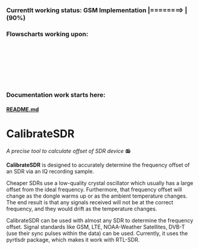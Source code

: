 ### Currentlt working status: GSM Implementation |========>  | (90%)

### Flowscharts working upon:
<br>
<br>
<br>
<br>
<br>
<br>

### Documentation work starts here:
#### [README.md](./README.md)

# CalibrateSDR
_A precise tool to calculate offset of SDR device_ 📻

__CalibrateSDR__ is designed to accurately determine the frequency offset of an SDR via an IQ recording sample.

Cheaper SDRs use a low-quality crystal oscillator which usually has a large offset from the ideal frequency. Furthermore, that frequency offset will change as the dongle warms up or as the ambient temperature changes. The end result is that any signals received will not be at the correct frequency, and they would drift as the temperature changes. 

CalibrateSDR can be used with almost any SDR to determine the frequency offset. Signal standards like GSM, LTE, NOAA-Weather Satellites, DVB-T (use their sync pulses within the data) can be used. Currently, it uses the pyrtlsdr package, which makes it work with RTL-SDR.
<br>
<br>
<br>
<br>
<br>
<br>
<br>
<br>
<br>

